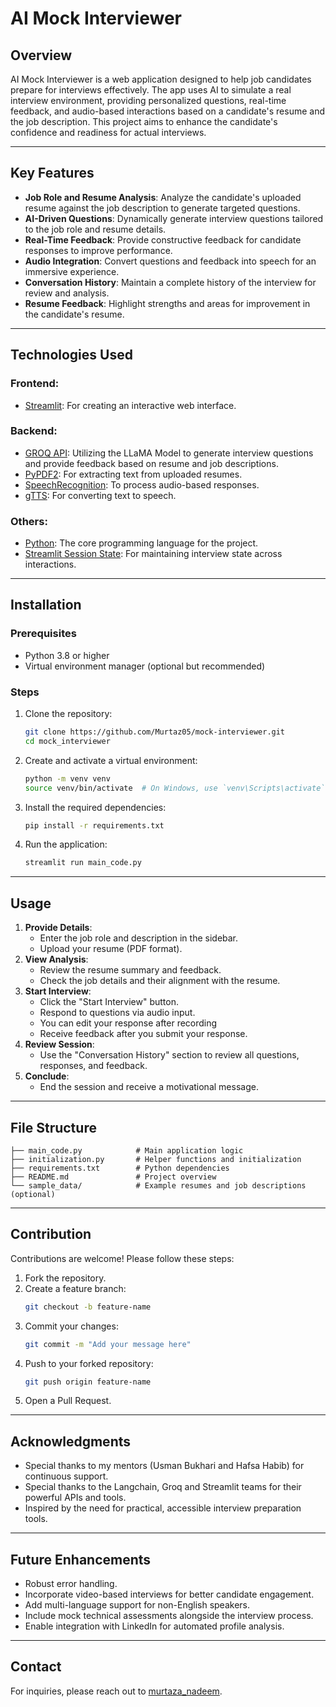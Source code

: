 # AI Mock Interviewer

## Overview
AI Mock Interviewer is a web application designed to help job candidates prepare for interviews effectively. The app uses AI to simulate a real interview environment, providing personalized questions, real-time feedback, and audio-based interactions based on a candidate's resume and the job description. This project aims to enhance the candidate's confidence and readiness for actual interviews.

---

## Key Features
- **Job Role and Resume Analysis**: Analyze the candidate's uploaded resume against the job description to generate targeted questions.
- **AI-Driven Questions**: Dynamically generate interview questions tailored to the job role and resume details.
- **Real-Time Feedback**: Provide constructive feedback for candidate responses to improve performance.
- **Audio Integration**: Convert questions and feedback into speech for an immersive experience.
- **Conversation History**: Maintain a complete history of the interview for review and analysis.
- **Resume Feedback**: Highlight strengths and areas for improvement in the candidate's resume.

---

## Technologies Used
### Frontend:
- [Streamlit](https://streamlit.io): For creating an interactive web interface.

### Backend:
- [GROQ API](https://www.groq.com/): Utilizing the LLaMA Model to generate interview questions and provide feedback based on resume and job descriptions.
- [PyPDF2](https://pypi.org/project/PyPDF2/): For extracting text from uploaded resumes.
- [SpeechRecognition](https://pypi.org/project/SpeechRecognition/): To process audio-based responses.
- [gTTS](https://pypi.org/project/gTTS/): For converting text to speech.


### Others:
- [Python](https://www.python.org): The core programming language for the project.
- [Streamlit Session State](https://docs.streamlit.io/library/advanced-features/session-state): For maintaining interview state across interactions.

---

## Installation
### Prerequisites
- Python 3.8 or higher
- Virtual environment manager (optional but recommended)

### Steps
1. Clone the repository:
   ```bash
   git clone https://github.com/Murtaz05/mock-interviewer.git
   cd mock_interviewer
   ```
2. Create and activate a virtual environment:
   ```bash
   python -m venv venv
   source venv/bin/activate  # On Windows, use `venv\Scripts\activate`
   ```
3. Install the required dependencies:
   ```bash
   pip install -r requirements.txt
   ```
4. Run the application:
   ```bash
   streamlit run main_code.py
   ```

---

## Usage
1. **Provide Details**:
   - Enter the job role and description in the sidebar.
   - Upload your resume (PDF format).
2. **View Analysis**:
   - Review the resume summary and feedback.
   - Check the job details and their alignment with the resume.
3. **Start Interview**:
   - Click the "Start Interview" button.
   - Respond to questions via audio input.
   - You can edit your response after recording
   - Receive feedback after you submit your response.
4. **Review Session**:
   - Use the "Conversation History" section to review all questions, responses, and feedback.
5. **Conclude**:
   - End the session and receive a motivational message.

---

## File Structure
```
├── main_code.py            # Main application logic
├── initialization.py       # Helper functions and initialization
├── requirements.txt        # Python dependencies
├── README.md               # Project overview
└── sample_data/            # Example resumes and job descriptions (optional)
```

---

## Contribution
Contributions are welcome! Please follow these steps:
1. Fork the repository.
2. Create a feature branch:
   ```bash
   git checkout -b feature-name
   ```
3. Commit your changes:
   ```bash
   git commit -m "Add your message here"
   ```
4. Push to your forked repository:
   ```bash
   git push origin feature-name
   ```
5. Open a Pull Request.

---

## Acknowledgments
- Special thanks to my mentors (Usman Bukhari and Hafsa Habib) for continuous support.
- Special thanks to the Langchain, Groq and Streamlit teams for their powerful APIs and tools.
- Inspired by the need for practical, accessible interview preparation tools.

---

## Future Enhancements
- Robust error handling.
- Incorporate video-based interviews for better candidate engagement.
- Add multi-language support for non-English speakers.
- Include mock technical assessments alongside the interview process.
- Enable integration with LinkedIn for automated profile analysis.

---

## Contact
For inquiries, please reach out to [murtaza_nadeem](mailto:murtaza.itu@gmail.com).

